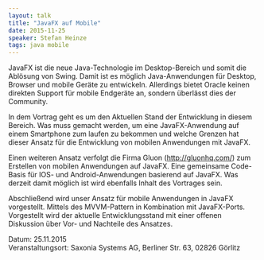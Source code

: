 ```yaml
---
layout: talk
title: "JavaFX auf Mobile"
date: 2015-11-25
speaker: Stefan Heinze
tags: java mobile
---
```


JavaFX ist die neue Java-Technologie im Desktop-Bereich und somit die Ablösung von Swing.
Damit ist es möglich Java-Anwendungen für Desktop, Browser und mobile Geräte zu entwickeln. 
Allerdings bietet Oracle keinen direkten Support für mobile Endgeräte an, sondern überlässt dies der Community.

In dem Vortrag geht es um den Aktuellen Stand der Entwicklung in diesem Bereich. 
Was muss gemacht werden, um eine JavaFX-Anwendung auf einem Smartphone zum laufen zu bekommen und 
welche Grenzen hat dieser Ansatz für die Entwicklung von mobilen Anwendungen mit JavaFX. 

Einen weiteren Ansatz verfolgt die Firma Gluon (http://gluonhq.com/) 
zum Erstellen von mobilen Anwendungen auf JavaFX. 
Eine gemeinsame Code-Basis für IOS- und Android-Anwendungen basierend auf JavaFX. 
Was derzeit damit möglich ist wird ebenfalls Inhalt des Vortrages sein.

Abschließend wird unser Ansatz für mobile Anwendungen in JavaFX vorgestellt. 
Mittels des MVVM-Pattern in Kombination mit JavaFX-Ports. 
Vorgestellt wird der aktuelle Entwicklungsstand mit einer offenen Diskussion über Vor- und Nachteile des Ansatzes.

Datum: 25.11.2015  
Veranstaltungsort: Saxonia Systems AG, Berliner Str. 63, 02826 Görlitz
